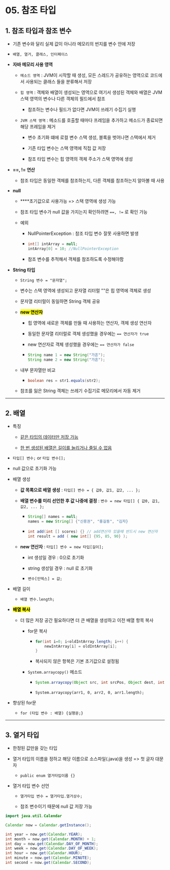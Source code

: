 # 05. 참조 타입

## 1. 참조 타입과 참조 변수

- 기존 변수와 달리 실제 값이 아니라 메모리의 번지를 변수 안에 저장

- `배열, 열거, 클래스, 인터페이스`

- **자바 메모리 사용 영역**
  
  - `메소드 영역` : JVM이 시작할 때 생성, 모든 스레드가 공유하는 영역으로 코드에서 사용되는 클래스 들을 분류해서 저장
  
  - `힙 영역` : 객체와 배열이 생성되는 영역으로 여기서 생성된 객체와 배열은 JVM 스택 영역의 변수나 다른 객체의 필드에서 참조
    
    - 참조하는 변수나 필드가 없다면 JVM이 쓰레기 수집기 실행
  
  - `JVM 스택 영역` : 메소드를 호출할 때마다 프레임을 추가하고 메소드가 종료되면 해당 프레임을 제거
    
    - 변수 초기화 떄에 로컬 변수 스택 생성, 블록을 벗어나면 스택에서 제거
    
    - 기존 타입 변수는 스택 영역에 직접 값 저장
    
    - 참조 타입 변수는 힙 영역의 객체 주소가 스택 영역에 생성

- **==, != 연산**
  
  - 참조 타입은 동일한 객체를 참조하는지, 다른 객체를 참조하는지 알아볼 때 사용

- **null**
  
  - ****초기값으로 사용가능 => 스택 영역에 생성 가능
  
  - 참조 타입 변수가  null 값을 가지는지 확인하려면 `==, !=` 로 확인 가능
  
  - 예외
    
    - NullPointerException : 참조 타입 변수 잘못 사용하면 발생
    
    - ```java
      int[] intArray = null;
      intArray[0] = 10; //NullPointerException
      ```
    
    - 참조 변수를 추적해서 객체를 참조하도록 수정해야함

- **String 타입**
  
  - `String 변수 = "문자열";`
  
  - 변수는 스택 영역에 생성되고 문자열 리터럴 ""은 힙 영역에 객체로 생성
  
  - 문자열 리터럴이 동일하면 String 객체 공유
  
  - **<mark>new 연산자</mark>**
    
    - 힙 영역에 새로운 객체를 만들 때 사용하는 연산자, 객체 생성 연산자
    
    - 동일한 문자열 리터럴로 객체 생성했을 경우에는 `== 연산자가 true`
    
    - new 연산자로 객체 생성했을 경우에는 `== 연산자가 false`
    
    - ```java
      String name 1 = new String("가흔");
      String name 2 = new String("가흔");
      ```
  
  - 내부 문자열만 비교
    
    - ```java
      boolean res = str1.equals(str2);
      ```
  
  - 참조를 잃은 String 객체는 쓰레기 수집기로 메모리에서 자동 제거

---

## 2. 배열

- 특징
  
  - <u>같은 타입의 데이터만 저장 가능</u>
  
  - <u>한 번 생성된  배열은 길이를 늘리거나 줄일 수 없음</u>

- `타입[] 변수;`  or `타입 변수[];`

- null 값으로 초기화 가능

- 배열 생성
  
  - **값 목록으로 배열 생성** : `타입[] 변수 = { 값0, 값1, 값2, ... };`
  
  - **배열 변수를 미리 선언한 후 값 나중에 결정** : `변수 = new 타입[] { 값0, 값1, 값2, ... };`
    
    - ```java
      String[] names = null;
      names = new String[] {"신용권", "홍길동", "김자}    
      ```
    - ```java
      int add(int [] scores) {} // add연산자 있을때 반드시 new 연산자 
      int result = add ( new int[] {95, 85, 90} );
      ```
  
  - **new 연산자** : `타입[] 변수 = new 타입[길이];`
    
    - int 생성일 경우 : 0으로 초기화
    
    - string 생성일 경우 : null 로 초기화
    
    - `변수[인덱스] = 값;` 

- 배열 길이
  
  - `배열 변수.length;`

- **<mark>배열 복사</mark>**
  
  - 더 많은 저장 공간 필요하다면 더 큰 배열을 생성하고 이전 배열 항목 복사
    
    - for문 복사
      
      - ```java
        for(int i=0; i<oldIntArray.length; i++) {
            newIntArray[i] = oldIntArray[i];
        }
        ```
      
      - 복사되지 않은 항복은 기본 초기값으로 설정됨
    
    - `System.arraycopy()` 메소드
      
      - ```java
        System.arraycopy(Object src, int srcPos, Object dest, int destPos, int length);
        ```
      
      - `System.arraycopy(arr1, 0, arr2, 0, arr1.length);`

- 향상된 for문
  
  - `for (타입 변수 : 배열) {실행문;}`

---

## 3. 열거 타입

- 한정된 값만을 갖는 타입

- 열거 타입의 이름을 정하고 해당 이름으로 소스파일(.java)을 생성 => 첫 글자 대문자
  
  - `public enum 열거타입이름 {}`

- 열거 타입 변수 선언
  
  - `열거타입 변수 = 열거타입.열거상수;`
  
  - 참조 변수이기 때문에 null 값 저장 가능

```java
import java.util.Calendar

Calendar now = Calendar.getInstance();

int year = now.get(Calendar.YEAR);
int month = now.get(Calendar.MONTH) + 1;
int day = now.get(Calendar.DAY_OF_MONTH);
int week = now.get(Calendar.DAY_OF_WEEK);
int hour = now.get(Calendar.HOUR);
int minute = now.get(Calendar.MINUTE);
int second = now.get(Calendar.SECOND);
```
